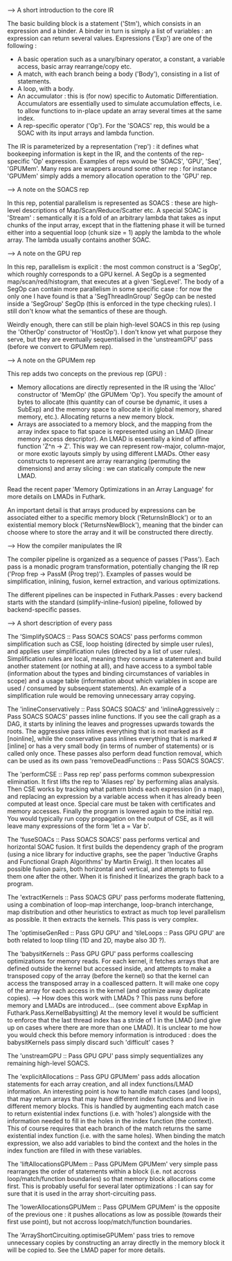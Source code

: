 --> A short introduction to the core IR

The basic building block is a statement ('Stm'), which consists in an expression and a binder. A binder in turn is simply a list of variables : an expression can return several values. Expressions ('Exp') are one of the following :
- A basic operation such as a unary/binary operator, a constant, a variable access, basic array rearrange/copy etc.
- A match, with each branch being a body ('Body'), consisting in a list of statements.
- A loop, with a body.
- An accumulator : this is (for now) specific to Automatic Differentiation. Accumulators are essentially used to simulate accumulation effects, i.e. to allow functions to in-place update an array several times at the same index.
- A rep-specific operator ('Op'). For the 'SOACS' rep, this would be a SOAC with its input arrays and lambda function.

The IR is parameterized by a representation ('rep') : it defines what bookeeping information is kept in the IR, and the contents of the rep-specific 'Op' expression. Examples of reps would be 'SOACS', 'GPU', 'Seq', 'GPUMem'. Many reps are wrappers around some other rep : for instance 'GPUMem' simply adds a memory allocation operation to the 'GPU' rep.

--> A note on the SOACS rep

In this rep, potential parallelism is represented as SOACS : these are high-level descriptions of Map/Scan/Reduce/Scatter etc. A special SOAC is 'Stream' : semantically it is a fold of an arbitrary lambda that takes as input chunks of the input array, except that in the flattening phase it will be turned either into a sequential loop (chunk size = 1) apply the lambda to the whole array. The lambda usually contains another SOAC.

--> A note on the GPU rep

In this rep, parallelism is explicit : the most common construct is a 'SegOp', which roughly corresponds to a GPU kernel. A SegOp is a segmented map/scan/red/histogram, that executes at a given 'SegLevel'. The body of a SegOp can contain more parallelism in some specific case : for now the only one I have found is that a 'SegThreadInGroup' SegOp can be nested inside a 'SegGroup' SegOp (this is enforced in the type checking rules). I still don't know what the semantics of these are though.

Weirdly enough, there can still be plain high-level SOACS in this rep (using the 'OtherOp' constructor of 'HostOp'). I don't know yet what purpose they serve, but they are eventually sequentialised in the 'unstreamGPU' pass (before we convert to GPUMem rep).

--> A note on the GPUMem rep

This rep adds two concepts on the previous rep (GPU) :
- Memory allocations are directly represented in the IR using the 'Alloc' constructor of 'MemOp' (the GPUMem 'Op'). You specify the amount of bytes to allocate (this quantity can of course be dynamic, it uses a SubExp) and the memory space to allocate it in (global memory, shared memory, etc.). Allocating returns a new memory block.
- Arrays are associated to a memory block, and the mapping from the array index space to flat space is represented using an LMAD (linear memory access descriptor). An LMAD is essentially a kind of affine function 'Z^n -> Z'. This way we can represent row-major, column-major, or more exotic layouts simply by using different LMADs. Other easy constructs to represent are array rearranging (permuting the dimensions) and array slicing : we can statically compute the new LMAD. 

Read the recent paper 'Memory Optimizations in an Array Language' for more details on LMADs in Futhark.

An important detail is that arrays produced by expressions can be associated either to a specific memory block ('ReturnsInBlock') or to an existential memory block ('ReturnsNewBlock'), meaning that the binder can choose where to store the array and it will be constructed there directly.

--> How the compiler manipulates the IR

The compiler pipeline is organized as a sequence of passes ('Pass'). Each pass is a monadic program transformation, potentially changing the IR rep ('Prop frep -> PassM (Prog trep)'). Examples of passes would be simplification, inlining, fusion, kernel extraction, and various optimizations.

The different pipelines can be inspected in Futhark.Passes : every backend starts with the standard (simplify-inline-fusion) pipeline, followed by backend-specific passes.

--> A short description of every pass

The 'SimplifySOACS :: Pass SOACS SOACS' pass performs common simplification such as CSE, loop hoisting (directed by simple user rules), and applies user simplification rules (directed by a list of user rules).
Simplification rules are local, meaning they consume a statement and build another statement (or nothing at all), and have access to a symbol table (information about the types and binding circumstances of variables in scope) and a usage table (information about which variables in scope are used / consumed by subsequent statements).
An example of a simplification rule would be removing unnecessary array copying.

The 'inlineConservatively :: Pass SOACS SOACS' and 'inlineAggressively :: Pass SOACS SOACS' passes inline functions. If you see the call graph as a DAG, it starts by inlining the leaves and progresses upwards towards the roots.
The aggressive pass inlines everything that is not marked as #[noinline], while the conservative pass inlines everything that is marked #[inline] or has a very small body (in terms of number of statements) or is called only once. 
These passes also perform dead function removal, which can be used as its own pass 'removeDeadFunctions :: Pass SOACS SOACS'.

The 'performCSE :: Pass rep rep' pass performs common subexpression elimination. It first lifts the rep to 'Aliases rep' by performing alias analysis. Then CSE works by tracking what pattern binds each expression (in a map), and replacing an expression by a variable access when it has already been computed at least once. Special care must be taken with certificates and memory accesses. Finally the program is lowered again to the initial rep.
You would typically run copy propagation on the output of CSE, as it will leave many expressions of the form 'let a = Var b'.

The 'fuseSOACs :: Pass SOACS SOACS' pass performs vertical and horizontal SOAC fusion. It first builds the dependency graph of the program (using a nice library for inductive graphs, see the paper 'Inductive Graphs and Functional Graph Algorithms' by Martin Erwig). It then locates all possible fusion pairs, both horizontal and vertical, and attempts to fuse them one after the other. When it is finished it linearizes the graph back to a program.

The 'extractKernels :: Pass SOACS GPU' pass performs moderate flattening, using a combination of loop-map interchange, loop-branch interchange, map distribution and other heuristics to extract as much top level parallelism as possible. It then extracts the kernels. This pass is very complex.

The 'optimiseGenRed :: Pass GPU GPU' and 'tileLoops :: Pass GPU GPU' are both related to loop tiling (1D and 2D, maybe also 3D ?).

The 'babysitKernels :: Pass GPU GPU' pass performs coallescing optimizations for memory reads. For each kernel, it fetches arrays that are defined outside the kernel but accessed inside, and attempts to make a transposed copy of the array (before the kernel) so that the kernel can access the transposed array in a coallesced pattern. It will make one copy of the array for each access in the kernel (and optimize away duplicate copies).
--> How does this work with LMADs ? This pass runs before memory and LMADs are introduced... (see comment above ExpMap in Futhark.Pass.KernelBabysitting) At the memory level it would be sufficient to enforce that the last thread index has a stride of 1 in the LMAD (and give up on cases where there are more than one LMAD). It is unclear to me how you would check this before memory information is introduced : does the babysitKernels pass simply discard such 'difficult' cases ?

The 'unstreamGPU :: Pass GPU GPU' pass simply sequentializes any remaining high-level SOACS.

The 'explicitAllocations :: Pass GPU GPUMem' pass adds allocation statements for each array creation, and all index functions/LMAD information. 
An interesting point is how to handle match cases (and loops), that may return arrays that may have different index functions and live in different memory blocks. This is handled by augmenting each match case to return existential index functions (i.e. with 'holes') alongside with the information needed to fill in the holes in the index function (the context). This of course requires that each branch of the match returns the same existential index function (i.e. with the same holes). When binding the match expression, we also add variables to bind the context and the holes in the index function are filled in with these variables.

The 'liftAllocationsGPUMem :: Pass GPUMem GPUMem' very simple pass rearranges the order of statements within a block (i.e. not accross loop/match/function boundaries) so that memory block allocations come first. This is probably useful for several later optimizations : I can say for sure that it is used in the array short-circuiting pass.

The 'lowerAllocationsGPUMem :: Pass GPUMem GPUMem' is the opposite of the previous one : it pushes allocations as low as possible (towards their first use point), but not accross loop/match/function boundaries. 

The 'ArrayShortCircuiting.optimiseGPUMem' pass tries to remove unnecessary copies by constructing an array directly in the memory block it will be copied to. See the LMAD paper for more details.

